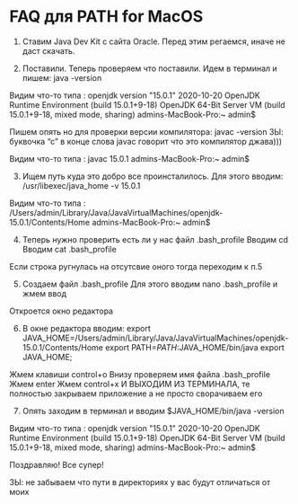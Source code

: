 # FAQ для PATH for MacOS

1. Ставим Java Dev Kit  с сайта Oracle. Перед этим регаемся, иначе не даст скачать.

2. Поставили. Теперь проверяем что поставили. Идем в терминал и пишем:
java -version

Видим что-то типа :
openjdk version "15.0.1" 2020-10-20
OpenJDK Runtime Environment (build 15.0.1+9-18)
OpenJDK 64-Bit Server VM (build 15.0.1+9-18, mixed mode, sharing)
admins-MacBook-Pro:~ admin$ 

Пишем опять но для проверки версии компилятора:
javac -version
ЗЫ: буквочка “с” в конце слова javac говорит что это компилятор джава)))

Видим что-то типа :
javac 15.0.1
admins-MacBook-Pro:~ admin$ 

3. Ищем путь куда это добро все проинсталилось. 
Для этого вводим:
/usr/libexec/java_home -v 15.0.1

Видим что-то типа :
/Users/admin/Library/Java/JavaVirtualMachines/openjdk-15.0.1/Contents/Home
admins-MacBook-Pro:~ admin$ 

4. Теперь нужно проверить есть ли у нас файл .bash_profile
Вводим cd
Вводим cat .bash_profile

Если строка ругнулась на отсутсвие оного тогда переходим к п.5

5. Создаем файл .bash_profile
Для этого вводим nano .bash_profile и жмем ввод

Откроется окно редактора

6. В окне редактора вводим:
export JAVA_HOME=/Users/admin/Library/Java/JavaVirtualMachines/openjdk-15.0.1/Contents/Home
export PATH=$PATH:$JAVA_HOME/bin/java
export JAVA_HOME;

Жмем клавиши  control+o
Внизу проверяем имя файла .bash_profile
Жмем enter
Жмем control+x
И ВЫХОДИМ ИЗ ТЕРМИНАЛА, те полностью закрываем приложение а не просто сворачиваем его

7. Опять заходим в терминал и вводим
$JAVA_HOME/bin/java -version

Видим что-то типа :
openjdk version "15.0.1" 2020-10-20
OpenJDK Runtime Environment (build 15.0.1+9-18)
OpenJDK 64-Bit Server VM (build 15.0.1+9-18, mixed mode, sharing)
admins-MacBook-Pro:~ admin$ 


Поздравляю! Все супер!

ЗЫ: не забываем что пути в директориях у вас будут отличаться от моих



